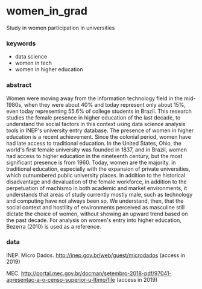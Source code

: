 # women_in_grad
Study in women participation in universities 

### keywords
- data science
- women in tech
- women in higher education

### abstract

Women were moving away from the information technology field in the mid-1980s, when they were about 40% and today represent only about 15%, even today representing 55.6% of college students in Brazil. This research studies the female presence in higher education of the last decade, to understand the social factors in this context using data science analysis tools in INEP's university entry database. The presence of women in higher education is a recent achievement. Since the colonial period, women have had late access to traditional education. In the United States, Ohio, the world's first female university was founded in 1837, and in Brazil, women had access to higher education in the nineteenth century, but the most significant presence is from 1960. Today, women are the majority. in traditional education, especially with the expansion of private universities, which outnumbered public university places. In addition to the historical disadvantage and devaluation of the female workforce, in addition to the perpetuation of machismo in both academic and market environments, it understands that areas of study currently mostly male, such as technology and computing have not always been so. We understand, then, that the social context and hostility of environments perceived as masculine still dictate the choice of women, without showing an upward trend based on the past decade. For analysis on women's entry into higher education, Bezerra (2010) is used as a reference.

### data
INEP. Micro Dados. http://inep.gov.br/web/guest/microdados (access in 2019)

MEC. http://portal.mec.gov.br/docman/setembro-2018-pdf/97041-apresentac-a-o-censo-superior-u-ltimo/file (access in 2019)
